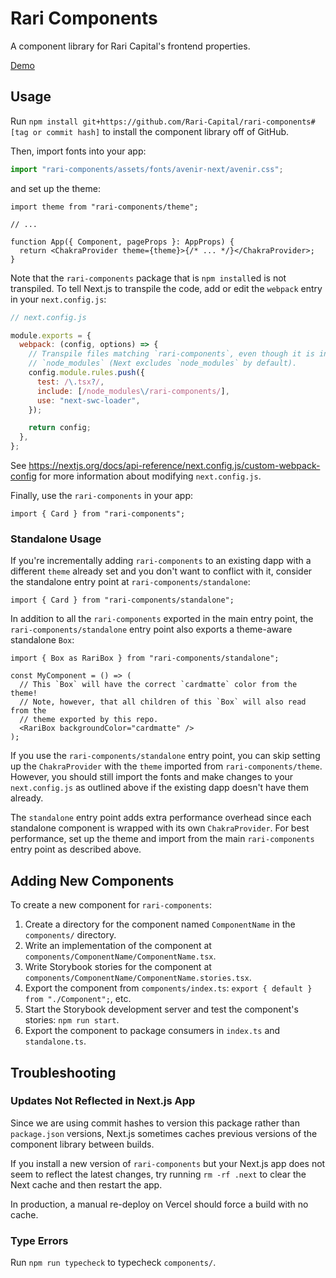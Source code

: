 # Rari Components

A component library for Rari Capital's frontend properties.

[Demo](https://rari-components.vercel.app/)

## Usage

Run `npm install git+https://github.com/Rari-Capital/rari-components#[tag or commit hash]` to install the component library off of GitHub.

Then, import fonts into your app:

```ts
import "rari-components/assets/fonts/avenir-next/avenir.css";
```

and set up the theme:

```tsx
import theme from "rari-components/theme";

// ...

function App({ Component, pageProps }: AppProps) {
  return <ChakraProvider theme={theme}>{/* ... */}</ChakraProvider>;
}
```

Note that the `rari-components` package that is `npm install`ed is not transpiled. To tell Next.js to transpile the code, add or edit the `webpack` entry in your `next.config.js`:

```js
// next.config.js

module.exports = {
  webpack: (config, options) => {
    // Transpile files matching `rari-components`, even though it is in
    // `node_modules` (Next excludes `node_modules` by default).
    config.module.rules.push({
      test: /\.tsx?/,
      include: [/node_modules\/rari-components/],
      use: "next-swc-loader",
    });

    return config;
  },
};
```

See https://nextjs.org/docs/api-reference/next.config.js/custom-webpack-config for more information about modifying `next.config.js`.

Finally, use the `rari-components` in your app:

```tsx
import { Card } from "rari-components";
```

### Standalone Usage

If you're incrementally adding `rari-components` to an existing dapp with a different `theme` already set and you don't want to conflict with it, consider the standalone entry point at `rari-components/standalone`:

```tsx
import { Card } from "rari-components/standalone";
```

In addition to all the `rari-components` exported in the main entry point, the `rari-components/standalone` entry point also exports a theme-aware standalone `Box`:

```tsx
import { Box as RariBox } from "rari-components/standalone";

const MyComponent = () => (
  // This `Box` will have the correct `cardmatte` color from the theme!
  // Note, however, that all children of this `Box` will also read from the
  // theme exported by this repo.
  <RariBox backgroundColor="cardmatte" />
);
```

If you use the `rari-components/standalone` entry point, you can skip setting up the `ChakraProvider` with the `theme` imported from `rari-components/theme`. However, you should still import the fonts and make changes to your `next.config.js` as outlined above if the existing dapp doesn't have them already.

The `standalone` entry point adds extra performance overhead since each standalone component is wrapped with its own `ChakraProvider`. For best performance, set up the theme and import from the main `rari-components` entry point as described above.

## Adding New Components

To create a new component for `rari-components`:

1. Create a directory for the component named `ComponentName` in the `components/` directory.
1. Write an implementation of the component at `components/ComponentName/ComponentName.tsx`.
1. Write Storybook stories for the component at `components/ComponentName/ComponentName.stories.tsx`.
1. Export the component from `components/index.ts`: `export { default } from "./Component";`, etc.
1. Start the Storybook development server and test the component's stories: `npm run start`.
1. Export the component to package consumers in `index.ts` and `standalone.ts`.

## Troubleshooting

### Updates Not Reflected in Next.js App

Since we are using commit hashes to version this package rather than `package.json` versions, Next.js sometimes caches previous versions of the component library between builds.

If you install a new version of `rari-components` but your Next.js app does not seem to reflect the latest changes, try running `rm -rf .next` to clear the Next cache and then restart the app.

In production, a manual re-deploy on Vercel should force a build with no cache.

### Type Errors

Run `npm run typecheck` to typecheck `components/`.

